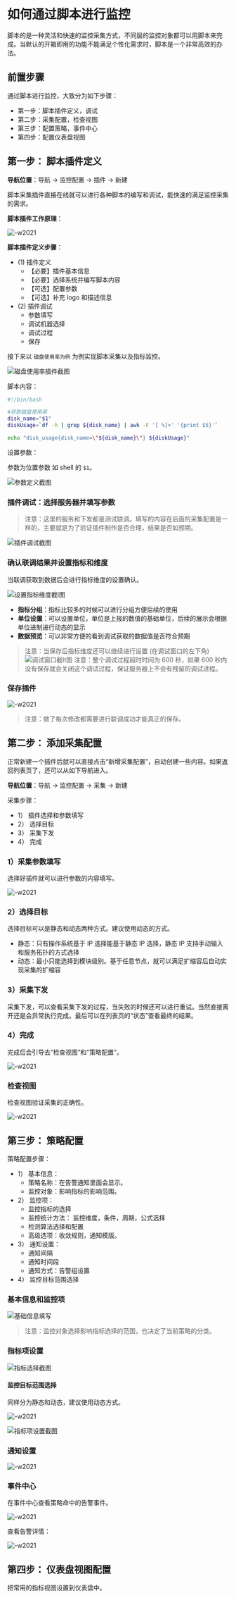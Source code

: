 # 如何通过脚本进行监控

脚本的是一种灵活和快速的监控采集方式，不同层的监控对象都可以用脚本来完成。当默认的开箱即用的功能不能满足个性化需求时，脚本是一个非常高效的办法。

## 前置步骤

通过脚本进行监控，大致分为如下步骤：

* 第一步：脚本插件定义，调试
* 第二步：采集配置，检查视图
* 第三步：配置策略，事件中心
* 第四步：配置仪表盘视图

## 第一步： 脚本插件定义

**导航位置**：导航  →  监控配置  →  插件  →  新建

脚本采集插件直接在线就可以进行各种脚本的编写和调试，能快速的满足监控采集的需求。

**脚本插件工作原理**：

![-w2021](media/15769080736217.jpg)

**脚本插件定义步骤**：

* (1) 插件定义
    * 【必要】插件基本信息
    * 【必要】选择系统并编写脚本内容
    * 【可选】配置参数
    * 【可选】补充 logo 和描述信息
* (2) 插件调试
    * 参数填写
    * 调试机器选择
    * 调试过程
    * 保存

接下来以 `磁盘使用率为例` 为例实现脚本采集以及指标监控。

![磁盘使用率插件截图](media/15833951960344.jpg)

脚本内容：

```bash
#!/bin/bash

#获取磁盘使用率
disk_name="$1"
diskUsage=`df -h | grep ${disk_name} | awk -F '[ %]+' '{print $5}'`

echo "disk_usage{disk_name=\"${disk_name}\"} ${diskUsage}"
```

设置参数：

参数为位置参数 如 shell 的 `$1`。

![参数定义截图](media/15795359812413.jpg)


### 插件调试：选择服务器并填写参数

> 注意：这里的服务和下发都是测试联调。填写的内容在后面的采集配置是一样的，主要就是为了验证插件制作是否合理，结果是否如预期。

![插件调试截图](media/15833954908600.jpg)

### 确认联调结果并设置指标和维度

当联调获取到数据后会进行指标维度的设置确认。

![设置指标维度截l图](media/15833956164126.jpg)

* **指标分组**：指标比较多的时候可以进行分组方便后续的使用
* **单位设置**：可以设置单位，单位是上报的数值的基础单位，后续的展示会根据单位进制进行动态的显示
* **数据预览**：可以非常方便的看到调试获取的数据值是否符合预期

> 注意：当保存后指标维度还可以继续进行设置 (在调试窗口的左下角)
> ![调试窗口截lt图](media/15833958304147.jpg)
> 注意：整个调试过程超时时间为 600 秒，如果 600 秒内没有保存就会关闭这个调试过程，保证服务器上不会有残留的调试进程。

### 保存插件

![-w2021](media/15795333851539.jpg)

> 注意：做了每次修改都需要进行联调成功才能真正的保存。

## 第二步： 添加采集配置

正常新建一个插件后就可以直接点击“新增采集配置”，自动创建一些内容。如果返回列表页了，还可以从如下导航进入。

**导航位置**：导航  →  监控配置  →  采集  →  新建

采集步骤：

* 1） 插件选择和参数填写
* 2） 选择目标
* 3） 采集下发
* 4） 完成

### 1）采集参数填写

选择好插件就可以进行参数的内容填写。

![-w2021](media/15795335324256.jpg)

### 2）选择目标

选择目标可以是静态和动态两种方式。建议使用动态的方式。

* 静态：只有操作系统基于 IP 选择能基于静态 IP 选择，静态 IP 支持手动输入和服务拓扑的方式选择
* 动态：最小只能选择到模块级别。基于任意节点，就可以满足扩缩容后自动实现采集的扩缩容

### 3）采集下发

采集下发，可以查看采集下发的过程，当失败的时候还可以进行重试。当然直接离开还是会异常执行完成。最后可以在列表页的“状态”查看最终的结果。

### 4）完成

完成后会引导去“检查视图”和“策略配置”。

![-w2021](media/15795343310324.jpg)

### 检查视图

检查视图验证采集的正确性。

![-w2021](media/15795345126810.jpg)

## 第三步： 策略配置

策略配置步骤：

* 1） 基本信息：
    * 策略名称：在告警通知里面会显示。
    * 监控对象：影响指标的影响范围。
* 2） 监控项：
    * 监控指标的选择
    * 监控统计方法： 监控维度，条件，周期，公式选择
    * 检测算法选择和配置
    * 高级选项：收敛规则，通知模版。
* 3） 通知设置：
    * 通知间隔
    * 通知时间段
    * 通知方式：告警组设置
* 4） 监控目标范围选择

### 基本信息和监控项

![基础信息填写](media/15833966792804.jpg)

> 注意：监控对象选择影响指标选择的范围，也决定了当前策略的分类。

### 指标项设置

![指标选择截图](media/15833967379533.jpg)

#### 监控目标范围选择

同样分为静态和动态，建议使用动态方式。

![-w2021](media/15795355374829.jpg)

![指标项设置截图](media/15833967895707.jpg)

### 通知设置

![-w2021](media/15833968260066.jpg)

### 事件中心

在事件中心查看策略命中的告警事件。

![-w2021](media/15795356641882.jpg)

查看告警详情：

![-w2021](media/15795356836020.jpg)

## 第四步： 仪表盘视图配置

把常用的指标视图设置到仪表盘中。


